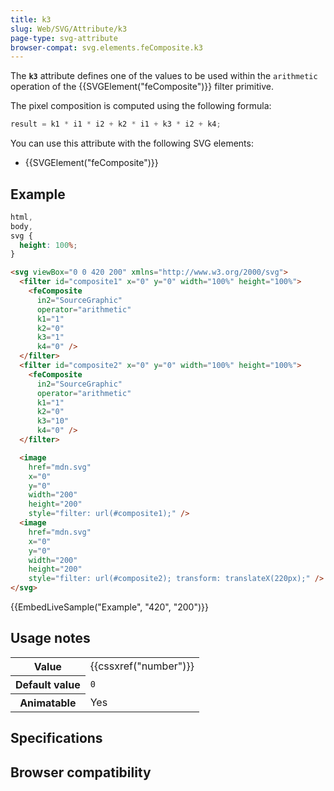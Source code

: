 ```yaml
---
title: k3
slug: Web/SVG/Attribute/k3
page-type: svg-attribute
browser-compat: svg.elements.feComposite.k3
---
```




The **`k3`** attribute defines one of the values to be used within the `arithmetic` operation of the {{SVGElement("feComposite")}} filter primitive.

The pixel composition is computed using the following formula:

```js
result = k1 * i1 * i2 + k2 * i1 + k3 * i2 + k4;
```

You can use this attribute with the following SVG elements:

- {{SVGElement("feComposite")}}

## Example

```css hidden
html,
body,
svg {
  height: 100%;
}
```

```html
<svg viewBox="0 0 420 200" xmlns="http://www.w3.org/2000/svg">
  <filter id="composite1" x="0" y="0" width="100%" height="100%">
    <feComposite
      in2="SourceGraphic"
      operator="arithmetic"
      k1="1"
      k2="0"
      k3="1"
      k4="0" />
  </filter>
  <filter id="composite2" x="0" y="0" width="100%" height="100%">
    <feComposite
      in2="SourceGraphic"
      operator="arithmetic"
      k1="1"
      k2="0"
      k3="10"
      k4="0" />
  </filter>

  <image
    href="mdn.svg"
    x="0"
    y="0"
    width="200"
    height="200"
    style="filter: url(#composite1);" />
  <image
    href="mdn.svg"
    x="0"
    y="0"
    width="200"
    height="200"
    style="filter: url(#composite2); transform: translateX(220px);" />
</svg>
```

{{EmbedLiveSample("Example", "420", "200")}}

## Usage notes

<table class="properties">
  <tbody>
    <tr>
      <th scope="row">Value</th>
      <td>{{cssxref("number")}}</td>
    </tr>
    <tr>
      <th scope="row">Default value</th>
      <td><code>0</code></td>
    </tr>
    <tr>
      <th scope="row">Animatable</th>
      <td>Yes</td>
    </tr>
  </tbody>
</table>

## Specifications



## Browser compatibility


